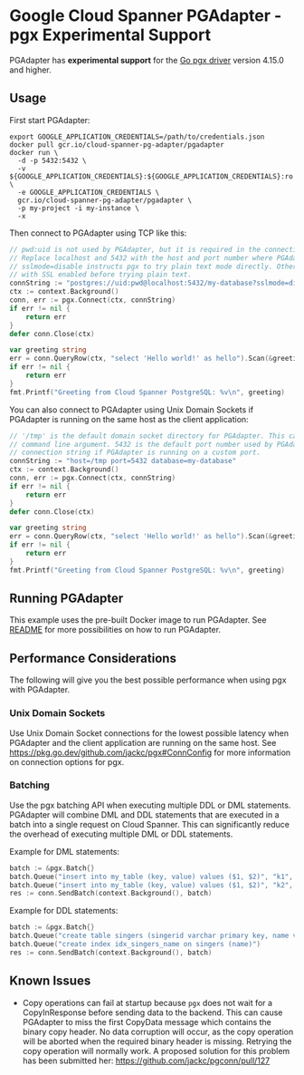 # Google Cloud Spanner PGAdapter - pgx Experimental Support

PGAdapter has __experimental support__ for the [Go pgx driver](https://github.com/jackc/pgx)
version 4.15.0 and higher. 

## Usage

First start PGAdapter:

```shell
export GOOGLE_APPLICATION_CREDENTIALS=/path/to/credentials.json
docker pull gcr.io/cloud-spanner-pg-adapter/pgadapter
docker run \
  -d -p 5432:5432 \
  -v ${GOOGLE_APPLICATION_CREDENTIALS}:${GOOGLE_APPLICATION_CREDENTIALS}:ro \
  -e GOOGLE_APPLICATION_CREDENTIALS \
  gcr.io/cloud-spanner-pg-adapter/pgadapter \
  -p my-project -i my-instance \
  -x
```

Then connect to PGAdapter using TCP like this:

```go
// pwd:uid is not used by PGAdapter, but it is required in the connection string.
// Replace localhost and 5432 with the host and port number where PGAdapter is running.
// sslmode=disable instructs pgx to try plain text mode directly. Otherwise, pgx will try two times
// with SSL enabled before trying plain text.
connString := "postgres://uid:pwd@localhost:5432/my-database?sslmode=disable"
ctx := context.Background()
conn, err := pgx.Connect(ctx, connString)
if err != nil {
    return err
}
defer conn.Close(ctx)

var greeting string
err = conn.QueryRow(ctx, "select 'Hello world!' as hello").Scan(&greeting)
if err != nil {
    return err
}
fmt.Printf("Greeting from Cloud Spanner PostgreSQL: %v\n", greeting)
```

You can also connect to PGAdapter using Unix Domain Sockets if PGAdapter is running on the same host
as the client application:

```go
// '/tmp' is the default domain socket directory for PGAdapter. This can be changed using the -dir
// command line argument. 5432 is the default port number used by PGAdapter. Change this in the
// connection string if PGAdapter is running on a custom port.
connString := "host=/tmp port=5432 database=my-database"
ctx := context.Background()
conn, err := pgx.Connect(ctx, connString)
if err != nil {
    return err
}
defer conn.Close(ctx)

var greeting string
err = conn.QueryRow(ctx, "select 'Hello world!' as hello").Scan(&greeting)
if err != nil {
    return err
}
fmt.Printf("Greeting from Cloud Spanner PostgreSQL: %v\n", greeting)
```


## Running PGAdapter

This example uses the pre-built Docker image to run PGAdapter.
See [README](../README.md) for more possibilities on how to run PGAdapter.


## Performance Considerations

The following will give you the best possible performance when using pgx with PGAdapter.

### Unix Domain Sockets
Use Unix Domain Socket connections for the lowest possible latency when PGAdapter and the client
application are running on the same host. See https://pkg.go.dev/github.com/jackc/pgx#ConnConfig
for more information on connection options for pgx.

### Batching
Use the pgx batching API when executing multiple DDL or DML statements. PGAdapter will combine
DML and DDL statements that are executed in a batch into a single request on Cloud Spanner.
This can significantly reduce the overhead of executing multiple DML or DDL statements.

Example for DML statements:

```go
batch := &pgx.Batch{}
batch.Queue("insert into my_table (key, value) values ($1, $2)", "k1", "value1")
batch.Queue("insert into my_table (key, value) values ($1, $2)", "k2", "value2")
res := conn.SendBatch(context.Background(), batch)
```

Example for DDL statements:

```go
batch := &pgx.Batch{}
batch.Queue("create table singers (singerid varchar primary key, name varchar)")
batch.Queue("create index idx_singers_name on singers (name)")
res := conn.SendBatch(context.Background(), batch)
```

## Known Issues
- Copy operations can fail at startup because `pgx` does not wait for a CopyInResponse before
  sending data to the backend. This can cause PGAdapter to miss the first CopyData message which
  contains the binary copy header. No data corruption will occur, as the copy operation will be
  aborted when the required binary header is missing. Retrying the copy operation will normally
  work. A proposed solution for this problem has been submitted her: https://github.com/jackc/pgconn/pull/127
